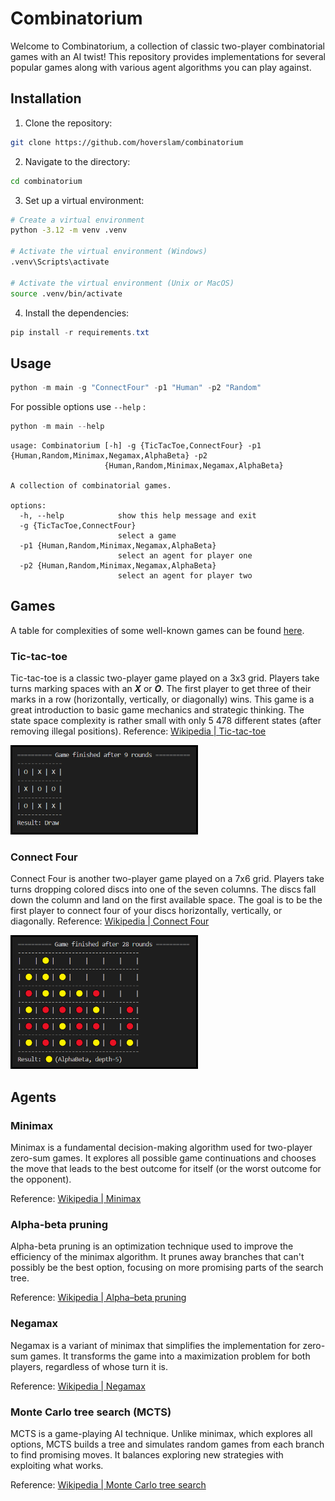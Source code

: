 # Combinatorium

Welcome to Combinatorium, a collection of classic two-player combinatorial games with an AI twist! This repository provides implementations for several popular games along with various agent algorithms you can play against.


## Installation

1. Clone the repository:

```bash
git clone https://github.com/hoverslam/combinatorium
```

2. Navigate to the directory:

```bash
cd combinatorium
```

3. Set up a virtual environment:

```bash
# Create a virtual environment
python -3.12 -m venv .venv

# Activate the virtual environment (Windows)
.venv\Scripts\activate

# Activate the virtual environment (Unix or MacOS)
source .venv/bin/activate
```

4. Install the dependencies:

```powershell
pip install -r requirements.txt
```


## Usage

```powershell
python -m main -g "ConnectFour" -p1 "Human" -p2 "Random"
```

For possible options use ```--help``` :
```powershell
python -m main --help
```
```
usage: Combinatorium [-h] -g {TicTacToe,ConnectFour} -p1 {Human,Random,Minimax,Negamax,AlphaBeta} -p2
                     {Human,Random,Minimax,Negamax,AlphaBeta}

A collection of combinatorial games.

options:
  -h, --help            show this help message and exit
  -g {TicTacToe,ConnectFour}
                        select a game
  -p1 {Human,Random,Minimax,Negamax,AlphaBeta}
                        select an agent for player one
  -p2 {Human,Random,Minimax,Negamax,AlphaBeta}
                        select an agent for player two
```

## Games

A table for complexities of some well-known games can be found [here](https://en.wikipedia.org/wiki/Game_complexity#Complexities_of_some_well-known_games).

### Tic-tac-toe

Tic-tac-toe is a classic two-player game played on a 3x3 grid. Players take turns marking spaces with an ***X*** or ***O***. The first player to get three of their marks in a row (horizontally, vertically, or diagonally) wins. This game is a great introduction to basic game mechanics and strategic thinking. The state space complexity is rather small with only 5 478 different states (after removing illegal positions). Reference: [Wikipedia | Tic-tac-toe](https://en.wikipedia.org/wiki/Tic-tac-toe)

<img src="./img/tic_tac_toe.png" alt="Final results of a Tic-tac-toe game" style="width:300px; height:auto;">

### Connect Four

Connect Four is another two-player game played on a 7x6 grid. Players take turns dropping colored discs into one of the seven columns. The discs fall down the column and land on the first available space. The goal is to be the first player to connect four of your discs horizontally, vertically, or diagonally. Reference: [Wikipedia | Connect Four](https://en.wikipedia.org/wiki/Connect_Four)

<img src="./img/connect_four.png" alt="Final results of a Connect Four game" style="width:300px; height:auto;">

## Agents

### Minimax

Minimax is a fundamental decision-making algorithm used for two-player zero-sum games. It explores all possible game continuations and chooses the move that leads to the best outcome for itself (or the worst outcome for the opponent).

Reference: [Wikipedia | Minimax](https://en.wikipedia.org/wiki/Minimax)

### Alpha-beta pruning

Alpha-beta pruning is an optimization technique used to improve the efficiency of the minimax algorithm. It prunes away branches that can't possibly be the best option, focusing on more promising parts of the search tree.

Reference: [Wikipedia | Alpha–beta pruning](https://en.wikipedia.org/wiki/Alpha%E2%80%93beta_pruning)

### Negamax

Negamax is a variant of minimax that simplifies the implementation for zero-sum games. It transforms the game into a maximization problem for both players, regardless of whose turn it is.

Reference: [Wikipedia | Negamax](https://en.wikipedia.org/wiki/Negamax)

### Monte Carlo tree search (MCTS)

MCTS is a game-playing AI technique. Unlike minimax, which explores all options, MCTS builds a tree and simulates random games from each branch to find promising moves. It balances exploring new strategies with exploiting what works.

Reference: [Wikipedia | Monte Carlo tree search](https://en.wikipedia.org/wiki/Monte_Carlo_tree_search)
